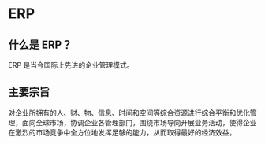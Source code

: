 # ERP
## 什么是 ERP？
ERP 是当今国际上先进的企业管理模式。

## 主要宗旨
对企业所拥有的人、财、物、信息、时间和空间等综合资源进行综合平衡和优化管理，面向全球市场，协调企业各管理部门，围绕市场导向开展业务活动，使得企业在激烈的市场竞争中全方位地发挥足够的能力，从而取得最好的经济效益。
